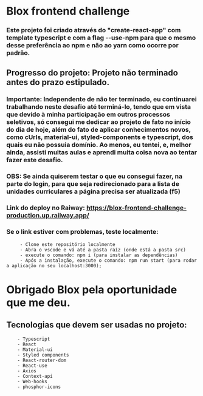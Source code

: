 # Blox frontend challenge

### Este projeto foi criado através do "create-react-app" com template typescript e com a flag --use-npm para que o mesmo desse preferência ao npm e não ao yarn como ocorre por padrão.

## Progresso do projeto: Projeto não terminado antes do prazo estipulado.

### Importante: Independente de não ter terminado, eu continuarei trabalhando neste desafio até terminá-lo, tendo que em vista que devido à minha participação em outros processos seletivos, só consegui me dedicar ao projeto de fato no início do dia de hoje, além do fato de aplicar conhecimentos novos, como cUrls, material-ui, styled-components e typescript, dos quais eu não possuia domínio. Ao menos, eu tentei, e, melhor ainda, assisti muitas aulas e aprendi muita coisa nova ao tentar fazer este desafio.

### OBS: Se ainda quiserem testar o que eu consegui fazer, na parte do login, para que seja redirecionado para a lista de unidades curriculares a página precisa ser atualizada (f5)

### Link do deploy no Raiway: https://blox-frontend-challenge-production.up.railway.app/

### Se o link estiver com problemas, teste localmente:

         - Clone este repositório localmente
         - Abra o vscode e vá até a pasta raíz (onde está a pasta src)
         - execute o comando: npm i (para instalar as dependências)
         - Após a instalação, execute o comando: npm run start (para rodar a aplicação no seu localhost:3000);

# Obrigado Blox pela oportunidade que me deu.

## Tecnologias que devem ser usadas no projeto:

        - Typescript
        - React
        - Material-ui
        - Styled components
        - React-router-dom
        - React-use
        - Axios
        - Context-api
        - Web-hooks
        - phosphor-icons

